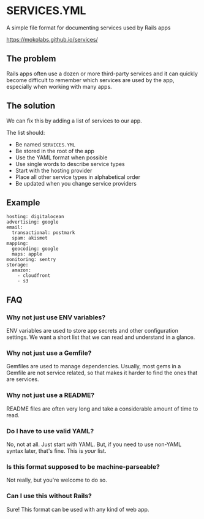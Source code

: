 # SERVICES.YML

A simple file format for documenting services used by Rails apps

https://mokolabs.github.io/services/

## The problem

Rails apps often use a dozen or more third-party services and it can quickly become difficult to remember which services are used by the app, especially when working with many apps.

## The solution

We can fix this by adding a list of services to our app.

The list should:
- Be named `SERVICES.YML`
- Be stored in the root of the app
- Use the YAML format when possible
- Use single words to describe service types
- Start with the hosting provider
- Place all other service types in alphabetical order
- Be updated when you change service providers

## Example

```
hosting: digitalocean
advertising: google
email:
  transactional: postmark
  spam: akismet
mapping:
  geocoding: google
  maps: apple
monitoring: sentry
storage:
  amazon:
    - cloudfront
    - s3
```

## FAQ

### Why not just use ENV variables?
ENV variables are used to store app secrets and other configuration settings. We want a short list that we can read and understand in a glance.

### Why not just use a Gemfile?
Gemfiles are used to manage dependencies. Usually, most gems in a Gemfile are not service related, so that makes it harder to find the ones that are services.

### Why not just use a README?
README files are often very long and take a considerable amount of time to read.

### Do I have to use valid YAML?
No, not at all. Just start with YAML. But, if you need to use non-YAML syntax later, that's fine. This is *your* list.

### Is this format supposed to be machine-parseable?
Not really, but you're welcome to do so.

### Can I use this without Rails?
Sure! This format can be used with any kind of web app.
